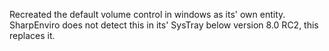 Recreated the default volume control in windows as its' own entity.
SharpEnviro does not detect this in its' SysTray below version 8.0 RC2, this replaces it.
